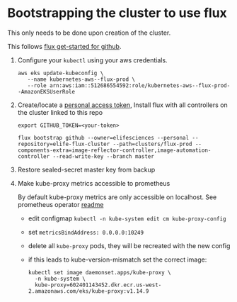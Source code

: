 
Bootstrapping the cluster to use flux
=====================================

This only needs to be done upon creation of the cluster.

This follows [flux
get-started for github](https://fluxcd.io/docs/installation/#github-and-github-enterprise).

1.  Configure your `kubectl` using your aws credentials.

        aws eks update-kubeconfig \
           --name kubernetes-aws--flux-prod \
           --role arn:aws:iam::512686554592:role/kubernetes-aws--flux-prod--AmazonEKSUserRole

2.  Create/locate a [personal access token](https://github.com/settings/tokens), Install flux with all controllers on the cluster linked to this repo

        export GITHUB_TOKEN=<your-token>

        flux bootstrap github --owner=elifesciences --personal --repository=elife-flux-cluster --path=clusters/flux-prod --components-extra=image-reflector-controller,image-automation-controller --read-write-key --branch master

3. Restore sealed-secret master key from backup

4. Make kube-proxy metrics accessible to prometheus

    By default kube-proxy metrics are only accessible on localhost. See
    prometheus operator
    [readme](https://github.com/helm/charts/tree/master/stable/prometheus-operator#kubeproxy)

    -   edit configmap
        `kubectl -n kube-system edit cm kube-proxy-config`

    -   set `metricsBindAddress: 0.0.0.0:10249`

    -   delete all `kube-proxy` pods, they will be recreated with the
        new config

    -   if this leads to kube-version-mismatch set the correct image:

            kubectl set image daemonset.apps/kube-proxy \
              -n kube-system \
              kube-proxy=602401143452.dkr.ecr.us-west-2.amazonaws.com/eks/kube-proxy:v1.14.9
